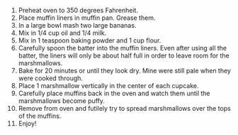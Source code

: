 1. Preheat oven to 350 degrees Fahrenheit.
2. Place muffin liners in muffin pan. Grease them.
3. In a large bowl mash two large bananas.
4. Mix in 1/4 cup oil and 1/4 milk.
5. Mix in 1 teaspoon baking powder and 1 cup flour.
6. Carefully spoon the batter into the muffin liners. Even after using all the batter, the liners will only be about half full in order to leave room for the marshmallows.
7. Bake for 20 minutes or until they look dry. Mine were still pale when they were cooked through.
8. Place 1 marshmallow vertically in the center of each cupcake.
9. Carefully place muffins back in the oven and watch them until the marshmallows become puffy.
10. Remove from oven and futilely try to spread marshmallows over the tops of the muffins.
11. Enjoy!
